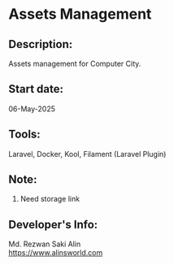 # Assets Management

## Description:

Assets management for Computer City.

## Start date:

06-May-2025

## Tools:

Laravel, Docker, Kool, Filament (Laravel Plugin)

## Note:

1. Need storage link

## Developer's Info:

Md. Rezwan Saki Alin <br>
https://www.alinsworld.com
